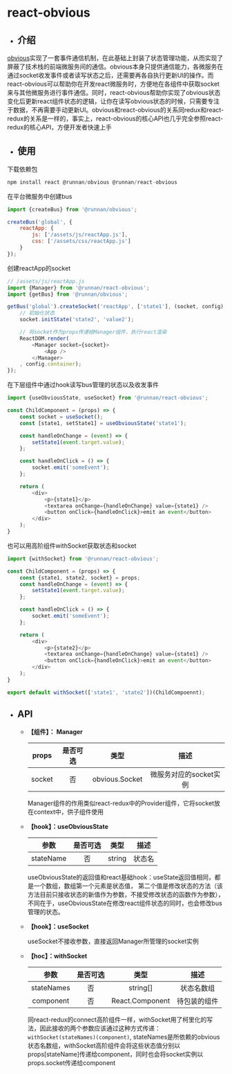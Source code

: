 # react-obvious

- ## 介绍

[obvious](https://github.com/SMIELPF/obvious)实现了一套事件通信机制，在此基础上封装了状态管理功能，从而实现了屏蔽了技术栈的前端微服务间的通信。obvious本身只提供通信能力，各微服务在通过socket收发事件或者读写状态之后，还需要再各自执行更新UI的操作。而react-obvious可以帮助你在开发react微服务时，方便地在各组件中获取socket来与其他微服务进行事件通信。同时，react-obvious帮助你实现了obvious状态变化后更新react组件状态的逻辑，让你在读写obvious状态的时候，只需要专注于数据，不再需要手动更新UI。obvious和react-obvious的关系同redux和react-redux的关系是一样的，事实上，react-obvious的核心API也几乎完全参照react-redux的核心API，方便开发者快速上手

- ## 使用

下载依赖包

```javaScript
npm install react @runnan/obvious @runnan/react-obvious
```

在平台微服务中创建bus

```javaScript
import {createBus} from '@runnan/obvious';

createBus('global', {
    reactApp: {
        js: ['/assets/js/reactApp.js'],
        css: ['/assets/css/reactApp.js']
    }
});
```

创建reactApp的socket

```javaScript
// /assets/js/reactApp.js
import {Manager} from '@runnan/react-obvious';
import {getBus} from '@runnan/obvious';

getBus('global').createSocket('reactApp', ['state1'], (socket, config) => {
    // 初始化状态
    socket.initState('state2', 'value2');

    // 将socket作为props传递给Manager组件，执行react渲染
    ReactDOM.render(
        <Manager socket={socket}>
            <App />
        </Manager>
    , config.container);
});

```

在下层组件中通过hook读写bus管理的状态以及收发事件

```javaScript
import {useObviousState, useSocket} from '@runnan/react-obvious';

const ChildComponent = (props) => {
    const socket = useSocket();
    const [state1, setState1] = useObviousState('state1');

    const handleOnChange = (event) => {
        setState1(event.target.value);
    };

    const handleOnClick = () => {
        socket.emit('someEvent');
    };

    return (
        <div>
            <p>{state1}</p>
            <textarea onChange={handleOnChange} value={state1} />
            <button onClick={handleOnClick}>emit an event</button>
        </div>
    );
}
```

也可以用高阶组件withSocket获取状态和socket

```javaScript
import {withSocket} from '@runnan/react-obvious';

const ChildComponent = (props) => {
    const {state1, state2, socket} = props;
    const handleOnChange = (event) => {
        setState1(event.target.value);
    };

    const handleOnClick = () => {
        socket.emit('someEvent');
    };

    return (
        <div>
            <p>{state2}</p>
            <textarea onChange={handleOnChange} value={state1} />
            <button onClick={handleOnClick}>emit an event</button>
        </div>
    );
}

export default withSocket(['state1', 'state2'])(ChildCompoennt);

```

- ## API

  - **【组件】： Manager**

    |props|是否可选|类型|描述|
    |:---:|:---:|:---:|:---:|
    |socket|否|obvious.Socket|微服务对应的socket实例|

    Manager组件的作用类似react-redux中的Provider组件，它将socket放在context中，供子组件使用
    <br/>

  - **【hook】：useObviousState**

    |参数|是否可选|类型|描述|
    |:---:|:---:|:---:|:---:|
    |stateName|否|string|状态名|

    useObviousState的返回值和react基础hook：useState返回值相同，都是一个数组，数组第一个元素是状态值， 第二个值是修改状态的方法（该方法目前只接收状态的新值作为参数，不接受修改状态的函数作为参数），不同在于，useObviousState在修改react组件状态的同时，也会修改bus管理的状态。
    <br/>

  - **【hook】：useSocket**
  
    useSocket不接收参数，直接返回Manager所管理的socket实例
    <br/>

  - **【hoc】：withSocket**

    |参数|是否可选|类型|描述|
    |:---:|:---:|:---:|:---:|
    |stateNames|否|string[]|状态名数组|
    |component|否|React.Component|待包装的组件|

    同react-redux的connect高阶组件一样，withSocket用了柯里化的写法，因此接收的两个参数应该通过这种方式传递：`withSocket(stateNames)(component)`, stateNames是所依赖的obvious状态名数组，withSocket高阶组件会将这些状态值分别以props[stateName]传递给component，同时也会将socket实例以props.socket传递给component

